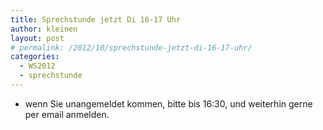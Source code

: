 ```yaml
---
title: Sprechstunde jetzt Di 16-17 Uhr
author: kleinen
layout: post
# permalink: /2012/10/sprechstunde-jetzt-di-16-17-uhr/
categories:
  - WS2012
  - sprechstunde
---
```

- wenn Sie unangemeldet kommen, bitte bis 16:30, und weiterhin gerne per email anmelden.
